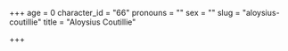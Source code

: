 +++
age = 0
character_id = "66"
pronouns = ""
sex = ""
slug = "aloysius-coutillie"
title = "Aloysius Coutillie"

+++


